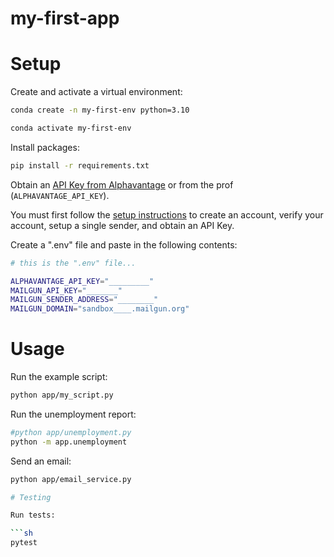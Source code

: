# my-first-app

# Setup

Create and activate a virtual environment:

```sh
conda create -n my-first-env python=3.10

conda activate my-first-env
```


Install packages:

```sh
pip install -r requirements.txt
```

Obtain an [API Key from Alphavantage](https://www.alphavantage.co/support/#api-key) or from the prof (`ALPHAVANTAGE_API_KEY`).

You must first follow the [setup instructions](https://github.com/prof-rossetti/intro-to-python/blob/main/notes/python/packages/sendgrid.md) to create an account, verify your account, setup a single sender, and obtain an API Key.

Create a ".env" file and paste in the following contents:

```sh
# this is the ".env" file...

ALPHAVANTAGE_API_KEY="_________"
MAILGUN_API_KEY="_______"
MAILGUN_SENDER_ADDRESS="________"
MAILGUN_DOMAIN="sandbox____.mailgun.org"
```



# Usage

Run the example script:

```sh
python app/my_script.py
```

Run the unemployment report:
```sh
#python app/unemployment.py
python -m app.unemployment
```

Send an email:

```sh
python app/email_service.py

# Testing

Run tests:

```sh
pytest
```
